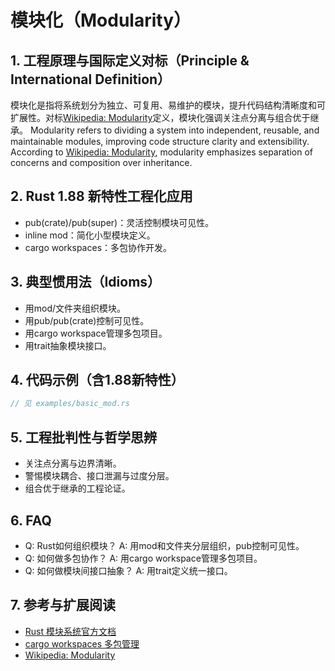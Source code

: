 # 模块化（Modularity）

## 1. 工程原理与国际定义对标（Principle & International Definition）

模块化是指将系统划分为独立、可复用、易维护的模块，提升代码结构清晰度和可扩展性。对标[Wikipedia: Modularity](https://en.wikipedia.org/wiki/Modularity)定义，模块化强调关注点分离与组合优于继承。
Modularity refers to dividing a system into independent, reusable, and maintainable modules, improving code structure clarity and extensibility. According to [Wikipedia: Modularity](https://en.wikipedia.org/wiki/Modularity), modularity emphasizes separation of concerns and composition over inheritance.

## 2. Rust 1.88 新特性工程化应用

- pub(crate)/pub(super)：灵活控制模块可见性。
- inline mod：简化小型模块定义。
- cargo workspaces：多包协作开发。

## 3. 典型惯用法（Idioms）

- 用mod/文件夹组织模块。
- 用pub/pub(crate)控制可见性。
- 用cargo workspace管理多包项目。
- 用trait抽象模块接口。

## 4. 代码示例（含1.88新特性）

```rust
// 见 examples/basic_mod.rs
```

## 5. 工程批判性与哲学思辨

- 关注点分离与边界清晰。
- 警惕模块耦合、接口泄漏与过度分层。
- 组合优于继承的工程论证。

## 6. FAQ

- Q: Rust如何组织模块？
  A: 用mod和文件夹分层组织，pub控制可见性。
- Q: 如何做多包协作？
  A: 用cargo workspace管理多包项目。
- Q: 如何做模块间接口抽象？
  A: 用trait定义统一接口。

## 7. 参考与扩展阅读

- [Rust 模块系统官方文档](https://doc.rust-lang.org/book/ch07-00-modules.html)
- [cargo workspaces 多包管理](https://doc.rust-lang.org/book/ch14-03-cargo-workspaces.html)
- [Wikipedia: Modularity](https://en.wikipedia.org/wiki/Modularity)
